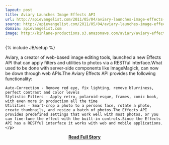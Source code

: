 ```yaml
---
layout: post
title: Aviary Launches Image Effects API
url: http://apievangelist.com/2011/05/04/aviary-launches-image-effects-api/
source: http://apievangelist.com/2011/05/04/aviary-launches-image-effects-api/
domain: apievangelist.com
image: http://kinlane-productions.s3.amazonaws.com/aviary/aviary-effects-image.png
---
```

{% include JB/setup %}<p>Aviary, a creator of web-based image editing tools, launched a new Effects API that can apply filters and utilities to photos via a RESTful interface.What used to be done with server-side components like ImageMagick, can now be down through web APIs.The Aviary Effects API provides the following functionality:

	Auto-Correction - Remove red eye, fix lighting, remove blurriness, perfect contrast and color levels
	Stylistic Filters - Apply retro, polaroid-esque, frames, comic book, with even more in production all the time
	Utilities - Smart-crop a photo to a persons face, rotate a photo, create thumbnails, and resize a batch of photos.The Effects API provides predefined settings that work well with most photos, or you can fine-tune the effect with the built-in controls.Since the Effects API has a RESTful interface it works with web and mobile applications.</p>
<center><p><a href="http://apievangelist.com/2011/05/04/aviary-launches-image-effects-api/" style='padding:25px; font-sze:18px; font-weight: bold;'>Read Full Story</a></p></center>
